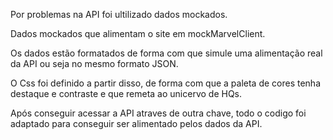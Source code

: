 Por problemas na API foi ultilizado dados mockados.

Dados mockados que alimentam o site em mockMarvelClient.

Os dados estão formatados  de forma com que simule uma alimentação real da API ou seja no mesmo formato JSON.

O Css foi definido a partir disso, de forma com que a paleta de cores tenha destaque e contraste e que remeta ao unicervo de  HQs.


Após conseguir acessar a API atraves de outra chave, todo o codigo foi adaptado para conseguir ser alimentado pelos dados
da API.


